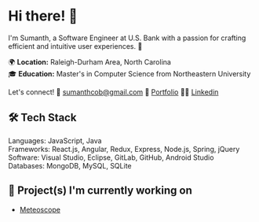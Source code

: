 <!--
**rumanstheddy/rumanstheddy** is a ✨ _special_ ✨ repository because its `README.md` (this file) appears on your GitHub profile.

Here are some ideas to get you started:

- 🔭 I’m currently working on ...
- 🌱 I’m currently learning ...
- 👯 I’m looking to collaborate on ...
- 🤔 I’m looking for help with ...
- 💬 Ask me about ...
- 📫 How to reach me: ...
- 😄 Pronouns: ...
- ⚡ Fun fact: ...
-->
# Hi there! 👋

I'm Sumanth, a Software Engineer at U.S. Bank with a passion for crafting efficient and intuitive user experiences. 🚀

🌍 **Location:** Raleigh-Durham Area, North Carolina  
🎓 **Education:** Master's in Computer Science from Northeastern University  

Let's connect! 
📧 sumanthcob@gmail.com 🔗 [Portfolio](https://sumanthreddy.co) 🧑‍💼 [Linkedin](https://www.linkedin.com/in/sumanthcob/)

## 🛠️ Tech Stack

Languages: JavaScript, Java  
Frameworks: React.js, Angular, Redux, Express, Node.js, Spring, jQuery  
Software: Visual Studio, Eclipse, GitLab, GitHub, Android Studio  
Databases: MongoDB, MySQL, SQLite

## 🚧 Project(s) I'm currently working on

- [Meteoscope](https://github.com/rumanstheddy/meteoscope)
